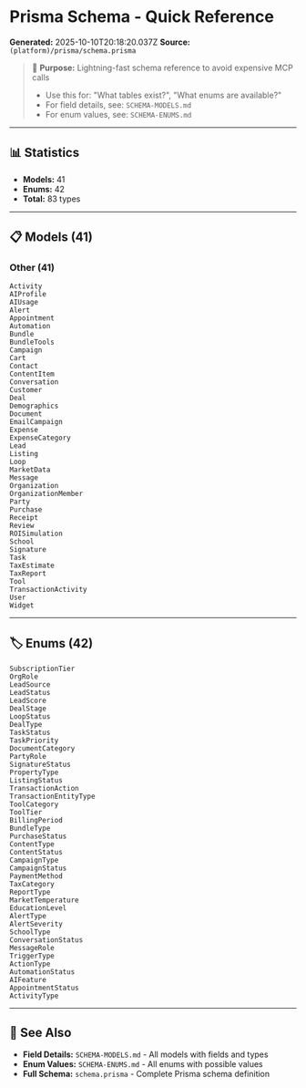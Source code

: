 # Prisma Schema - Quick Reference

**Generated:** 2025-10-10T20:18:20.037Z
**Source:** `(platform)/prisma/schema.prisma`

> 🎯 **Purpose:** Lightning-fast schema reference to avoid expensive MCP calls
> - Use this for: "What tables exist?", "What enums are available?"
> - For field details, see: `SCHEMA-MODELS.md`
> - For enum values, see: `SCHEMA-ENUMS.md`

---

## 📊 Statistics

- **Models:** 41
- **Enums:** 42
- **Total:** 83 types

---

## 📋 Models (41)

### Other (41)
```
Activity
AIProfile
AIUsage
Alert
Appointment
Automation
Bundle
BundleTools
Campaign
Cart
Contact
ContentItem
Conversation
Customer
Deal
Demographics
Document
EmailCampaign
Expense
ExpenseCategory
Lead
Listing
Loop
MarketData
Message
Organization
OrganizationMember
Party
Purchase
Receipt
Review
ROISimulation
School
Signature
Task
TaxEstimate
TaxReport
Tool
TransactionActivity
User
Widget
```

---

## 🏷️ Enums (42)

```
SubscriptionTier
OrgRole
LeadSource
LeadStatus
LeadScore
DealStage
LoopStatus
DealType
TaskStatus
TaskPriority
DocumentCategory
PartyRole
SignatureStatus
PropertyType
ListingStatus
TransactionAction
TransactionEntityType
ToolCategory
ToolTier
BillingPeriod
BundleType
PurchaseStatus
ContentType
ContentStatus
CampaignType
CampaignStatus
PaymentMethod
TaxCategory
ReportType
MarketTemperature
EducationLevel
AlertType
AlertSeverity
SchoolType
ConversationStatus
MessageRole
TriggerType
ActionType
AutomationStatus
AIFeature
AppointmentStatus
ActivityType
```

---

## 📖 See Also

- **Field Details:** `SCHEMA-MODELS.md` - All models with fields and types
- **Enum Values:** `SCHEMA-ENUMS.md` - All enums with possible values
- **Full Schema:** `schema.prisma` - Complete Prisma schema definition